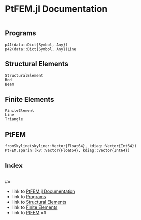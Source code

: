 # PtFEM.jl Documentation

```@contents
```

## Programs

```@docs
p41(data::Dict{Symbol, Any})
p42(data::Dict{Symbol, Any})Line
```

## Structural Elements

```@docs
StructuralElement
Rod
Beam
```

## Finite Elements

```@docs
FiniteElement
Line
Triangle
```

## PtFEM

```@docs
fromSkyline(skyline::Vector{Float64}, kdiag::Vector{Int64})
PtFEM.sparin!(kv::Vector{Float64}, kdiag::Vector{Int64})
```

## Index
```@index
```

#=
- link to [PtFEM.jl Documentation](@ref)
- link to [Programs](@ref)
- link to [Structural Elements](@ref)
- link to [Finite Elements](@ref)
- link to [PtFEM](@ref)
=#

